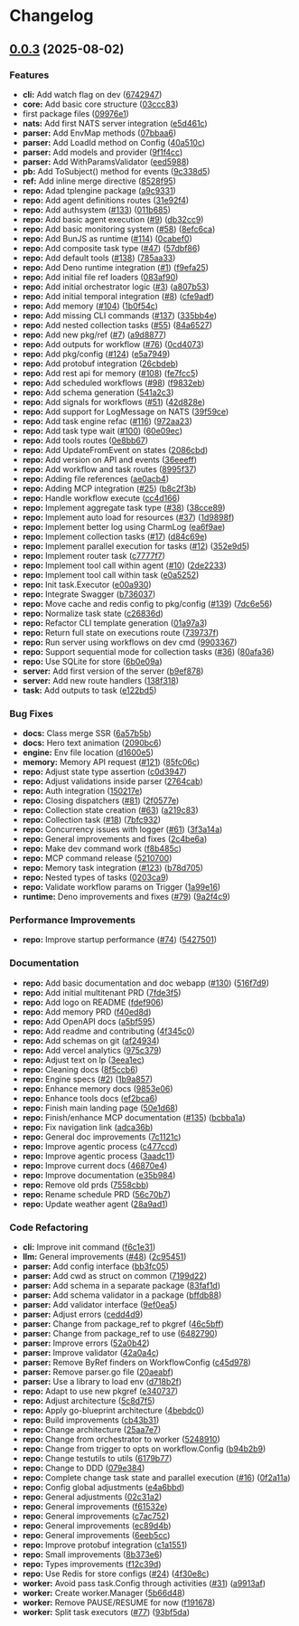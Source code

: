 # Changelog

## [0.0.3](https://github.com/compozy/compozy/compare/v0.0.2...v0.0.3) (2025-08-02)


### Features

* **cli:** Add watch flag on dev ([6742947](https://github.com/compozy/compozy/commit/6742947a20e807f4698d4b9a56ffed04bede435b))
* **core:** Add basic core structure ([03ccc83](https://github.com/compozy/compozy/commit/03ccc83294b54acf63785b2bd28a34393009f9ea))
* first package files ([09976e1](https://github.com/compozy/compozy/commit/09976e10cb6a85939f3e687e78eae27bd4be94cb))
* **nats:** Add first NATS server integration ([e5d461c](https://github.com/compozy/compozy/commit/e5d461c90598ff287d4b067312a101f8bc7f2fb6))
* **parser:** Add EnvMap methods ([07bbaa6](https://github.com/compozy/compozy/commit/07bbaa67b95520a51bd34511ad6c5816be2b789a))
* **parser:** Add LoadId method on Config ([40a510c](https://github.com/compozy/compozy/commit/40a510c819169777c2bd6c4ac257855287f21d6b))
* **parser:** Add models and provider ([9f1f4cc](https://github.com/compozy/compozy/commit/9f1f4cc965967d982913ea212249958073f893c5))
* **parser:** Add WithParamsValidator ([eed5988](https://github.com/compozy/compozy/commit/eed59885412d3608967a7b4e5dc8e18dbdebe158))
* **pb:** Add ToSubject() method for events ([9c338d5](https://github.com/compozy/compozy/commit/9c338d5c1ef8513156d3375097317f2b5e68f11b))
* **ref:** Add inline merge directive ([8528f95](https://github.com/compozy/compozy/commit/8528f95f2dc356f097cf1637d51c29ae0b47e6f4))
* **repo:** Adad tplengine package ([a9c9331](https://github.com/compozy/compozy/commit/a9c9331543b6887fff3f70d38808c97edd3e77be))
* **repo:** Add agent definitions routes ([31e92f4](https://github.com/compozy/compozy/commit/31e92f4e36bb5c360097ab8acc050588f5f772ef))
* **repo:** Add authsystem ([#133](https://github.com/compozy/compozy/issues/133)) ([011b685](https://github.com/compozy/compozy/commit/011b685eaad7a2db02c509c145fd07126cffdf48))
* **repo:** Add basic agent execution ([#9](https://github.com/compozy/compozy/issues/9)) ([db32cc9](https://github.com/compozy/compozy/commit/db32cc9e5445b9cb37c6a355aa82a2073ff00f68))
* **repo:** Add basic monitoring system ([#58](https://github.com/compozy/compozy/issues/58)) ([8efc6ca](https://github.com/compozy/compozy/commit/8efc6caa40d847e560d08f2e43c1b7d0a48d8c66))
* **repo:** Add BunJS as runtime ([#114](https://github.com/compozy/compozy/issues/114)) ([0cabef0](https://github.com/compozy/compozy/commit/0cabef07a3bebe89d58757b7a9febae92736b428))
* **repo:** Add composite task type ([#47](https://github.com/compozy/compozy/issues/47)) ([57dbf86](https://github.com/compozy/compozy/commit/57dbf86f797adde957e7527dade8048a6a2b35d9))
* **repo:** Add default tools ([#138](https://github.com/compozy/compozy/issues/138)) ([785aa33](https://github.com/compozy/compozy/commit/785aa33f0a7a40fd8e6b377dea8cd2cb1d9537d9))
* **repo:** Add Deno runtime integration ([#1](https://github.com/compozy/compozy/issues/1)) ([f9efa25](https://github.com/compozy/compozy/commit/f9efa2507ec7c8eacd431e9f910d7ef6d6efc882))
* **repo:** Add initial file ref loaders ([083af90](https://github.com/compozy/compozy/commit/083af908df8f208c6da479983550f1336a2f3864))
* **repo:** Add initial orchestrator logic ([#3](https://github.com/compozy/compozy/issues/3)) ([a807b53](https://github.com/compozy/compozy/commit/a807b53376f2d790f1ae326ed5ca3ee6f50e6fa0))
* **repo:** Add initial temporal integration ([#8](https://github.com/compozy/compozy/issues/8)) ([cfe9adf](https://github.com/compozy/compozy/commit/cfe9adfec9d3fa4a3563273c19fea3360efd6a15))
* **repo:** Add memory ([#104](https://github.com/compozy/compozy/issues/104)) ([1b0f54c](https://github.com/compozy/compozy/commit/1b0f54c8afafec896ca1da470e2c283969636df2))
* **repo:** Add missing CLI commands  ([#137](https://github.com/compozy/compozy/issues/137)) ([335bb4e](https://github.com/compozy/compozy/commit/335bb4e70af4e12709c1b657abb306ffa25e920b))
* **repo:** Add nested collection tasks ([#55](https://github.com/compozy/compozy/issues/55)) ([84a6527](https://github.com/compozy/compozy/commit/84a6527ec8bba19f5352541b63b59eabbd4094b9))
* **repo:** Add new pkg/ref  ([#7](https://github.com/compozy/compozy/issues/7)) ([a9d8877](https://github.com/compozy/compozy/commit/a9d88776ed5563b69b2bafcdd9ed0e954ba822df))
* **repo:** Add outputs for workflow ([#76](https://github.com/compozy/compozy/issues/76)) ([0cd4073](https://github.com/compozy/compozy/commit/0cd40735a32acc2f5cf1371b4a080f69f35b3df3))
* **repo:** Add pkg/config ([#124](https://github.com/compozy/compozy/issues/124)) ([e5a7949](https://github.com/compozy/compozy/commit/e5a794979fb3436c83f0591c0573aec96f96afb4))
* **repo:** Add protobuf integration ([26cbdeb](https://github.com/compozy/compozy/commit/26cbdebba750a2d2024fbc9c525af7fffb814656))
* **repo:** Add rest api for memory ([#108](https://github.com/compozy/compozy/issues/108)) ([fe7fcc5](https://github.com/compozy/compozy/commit/fe7fcc54056248207736aeec5ef57b3b57c3ae97))
* **repo:** Add scheduled workflows ([#98](https://github.com/compozy/compozy/issues/98)) ([f9832eb](https://github.com/compozy/compozy/commit/f9832eb429e4fd2569c2a49be17b3d05964772b9))
* **repo:** Add schema generation ([541a2c3](https://github.com/compozy/compozy/commit/541a2c38b43dc95e790105d7d595c925f57b1819))
* **repo:** Add signals for workflows ([#51](https://github.com/compozy/compozy/issues/51)) ([42d828e](https://github.com/compozy/compozy/commit/42d828efd40cc7d6bc1cf80f880f6a6ce7f200fc))
* **repo:** Add support for LogMessage on NATS ([39f59ce](https://github.com/compozy/compozy/commit/39f59ce04e7a0c8662f4faa9473c717677d18ab8))
* **repo:** Add task engine refac ([#116](https://github.com/compozy/compozy/issues/116)) ([972aa23](https://github.com/compozy/compozy/commit/972aa23bb5b232194f6987dd2065c3da92a2ddc5))
* **repo:** Add task type wait ([#100](https://github.com/compozy/compozy/issues/100)) ([60e09ec](https://github.com/compozy/compozy/commit/60e09ec753a8988f36cf6c99f969031df51e4db7))
* **repo:** Add tools routes ([0e8bb67](https://github.com/compozy/compozy/commit/0e8bb674e6850d339d5b3f1964259e8749d1fd4b))
* **repo:** Add UpdateFromEvent on states ([2086cbd](https://github.com/compozy/compozy/commit/2086cbdcca1969b6e6b8179be28fdf5e6cbfd7c5))
* **repo:** Add version on API and events ([36eeeff](https://github.com/compozy/compozy/commit/36eeeff445737f408d834ee395fe20ad6f0d475f))
* **repo:** Add workflow and task routes ([8995f37](https://github.com/compozy/compozy/commit/8995f3769834b8f231d0b1e5e5d445b8013baf77))
* **repo:** Adding file references ([ae0acb4](https://github.com/compozy/compozy/commit/ae0acb408910b41d19500b01a0f2bd6ca8b24f7e))
* **repo:** Adding MCP integration ([#25](https://github.com/compozy/compozy/issues/25)) ([b8c2f3b](https://github.com/compozy/compozy/commit/b8c2f3b05d19a155b9144976e3ed1bbfdaa9ef46))
* **repo:** Handle workflow execute ([cc4d166](https://github.com/compozy/compozy/commit/cc4d166dcc546608e2d142e5d74adc3fa916b414))
* **repo:** Implement aggregate task type ([#38](https://github.com/compozy/compozy/issues/38)) ([38cce89](https://github.com/compozy/compozy/commit/38cce89c1707777431509b31a190b5244113e219))
* **repo:** Implement auto load for resources ([#37](https://github.com/compozy/compozy/issues/37)) ([1d9898f](https://github.com/compozy/compozy/commit/1d9898f988533504e9f6daf2f23f1c835c4abd47))
* **repo:** Implement better log using CharmLog ([ea6f9ae](https://github.com/compozy/compozy/commit/ea6f9aeb1c70ea2940b463cbb5437f06cf2e3cb9))
* **repo:** Implement collection tasks ([#17](https://github.com/compozy/compozy/issues/17)) ([d84c69e](https://github.com/compozy/compozy/commit/d84c69e366ef5b0effb8fc6ba640cae86250fd66))
* **repo:** Implement parallel execution for tasks ([#12](https://github.com/compozy/compozy/issues/12)) ([352e9d5](https://github.com/compozy/compozy/commit/352e9d564f5b3dc16526e2028d51250fe23b4adf))
* **repo:** Implement router task ([c7777f7](https://github.com/compozy/compozy/commit/c7777f7c9064067978529394204e74b17afbc265))
* **repo:** Implement tool call within agent ([#10](https://github.com/compozy/compozy/issues/10)) ([2de2233](https://github.com/compozy/compozy/commit/2de22338f3b0cd118e7078b157e8e4a8cc274aaf))
* **repo:** Implement tool call within task ([e0a5252](https://github.com/compozy/compozy/commit/e0a52525ece5fc66c5662662f991e34bbcb28965))
* **repo:** Init task.Executor ([e00a930](https://github.com/compozy/compozy/commit/e00a930d417339c4df3d56163c58cc9039dd61df))
* **repo:** Integrate Swagger ([b736037](https://github.com/compozy/compozy/commit/b736037aeeea5b47c94a594a910fdb1023886660))
* **repo:** Move cache and redis config to pkg/config ([#139](https://github.com/compozy/compozy/issues/139)) ([7dc6e56](https://github.com/compozy/compozy/commit/7dc6e56fbc53d3aabcd14dc99edd2aa044e9ef21))
* **repo:** Normalize task state ([c26836d](https://github.com/compozy/compozy/commit/c26836d4e7fb4649f543334dc27221508a3d334a))
* **repo:** Refactor CLI template generation ([01a97a3](https://github.com/compozy/compozy/commit/01a97a32fe10cc484d4bfcce8e8d37404da0b768))
* **repo:** Return full state on executions route ([739737f](https://github.com/compozy/compozy/commit/739737f3c82df2eb8b2852c2617fadbc37a34fd4))
* **repo:** Run server using workflows on dev cmd ([9903367](https://github.com/compozy/compozy/commit/99033679db52ce1ed11fbdb2b994718f674341a2))
* **repo:** Support sequential mode for collection tasks ([#36](https://github.com/compozy/compozy/issues/36)) ([80afa36](https://github.com/compozy/compozy/commit/80afa36a5eb571de6cf5e9a47adf3b0b4b366ee5))
* **repo:** Use SQLite for store ([6b0e09a](https://github.com/compozy/compozy/commit/6b0e09a0505638e636d4cbb3bc24da77659939a9))
* **server:** Add first version of the server ([b9ef878](https://github.com/compozy/compozy/commit/b9ef878fc12c82930a2f4142d5d79fa924faa4aa))
* **server:** Add new route handlers ([138f318](https://github.com/compozy/compozy/commit/138f318df5865c236d2d19b31430720c8ce18363))
* **task:** Add outputs to task ([e122bd5](https://github.com/compozy/compozy/commit/e122bd56df238e644226e18c5d3f058a7400d6bf))


### Bug Fixes

* **docs:** Class merge SSR ([6a57b5b](https://github.com/compozy/compozy/commit/6a57b5b96cfbd0362a542225165d8e3957dfd73f))
* **docs:** Hero text animation ([2090bc6](https://github.com/compozy/compozy/commit/2090bc642530dd635cd373b3c6eea0057e3fe058))
* **engine:** Env file location ([d1600e5](https://github.com/compozy/compozy/commit/d1600e5a6d9973065d9e3931d7f1391334002772))
* **memory:** Memory API request ([#121](https://github.com/compozy/compozy/issues/121)) ([85fc06c](https://github.com/compozy/compozy/commit/85fc06c2431b7f69cb12c73ed0184fa0c7495431))
* **repo:** Adjust state type assertion ([c0d3947](https://github.com/compozy/compozy/commit/c0d394779beb9468c09405ca3f95942cfaa991c1))
* **repo:** Adjust validations inside parser ([2764cab](https://github.com/compozy/compozy/commit/2764cab6646635be439939e5b6792b33fc8e4db4))
* **repo:** Auth integration ([150217e](https://github.com/compozy/compozy/commit/150217e6cd30979c3ec72aca48fc8246396d3989))
* **repo:** Closing dispatchers ([#81](https://github.com/compozy/compozy/issues/81)) ([2f0577e](https://github.com/compozy/compozy/commit/2f0577eebe00fe7a6ecb9c0a3ef8b34baf7afe27))
* **repo:** Collection state creation ([#63](https://github.com/compozy/compozy/issues/63)) ([a219c83](https://github.com/compozy/compozy/commit/a219c8336cadf0037cb44502be5197e81435e4f9))
* **repo:** Collection task ([#18](https://github.com/compozy/compozy/issues/18)) ([7bfc932](https://github.com/compozy/compozy/commit/7bfc932593fb757e06c8a54b380b6b5a622b81a5))
* **repo:** Concurrency issues with logger ([#61](https://github.com/compozy/compozy/issues/61)) ([3f3a14a](https://github.com/compozy/compozy/commit/3f3a14affc07aca5ce0cbde001c4f4303ed4e6dc))
* **repo:** General improvements and fixes ([2c4be6a](https://github.com/compozy/compozy/commit/2c4be6aabaaadd0a8c8928e7e22be1b036d4261a))
* **repo:** Make dev command work ([f8b485c](https://github.com/compozy/compozy/commit/f8b485c5aad545281d1453ed9b4db8cd8f1ced2c))
* **repo:** MCP command release ([5210700](https://github.com/compozy/compozy/commit/52107000ed04dcfe81853829e0db315122e92225))
* **repo:** Memory task integration ([#123](https://github.com/compozy/compozy/issues/123)) ([b78d705](https://github.com/compozy/compozy/commit/b78d705332df6fa9cd6e3ea373c4a120e7c5e0ce))
* **repo:** Nested types of tasks ([0203ca9](https://github.com/compozy/compozy/commit/0203ca92dc08a6d84810cd65dfd50b2286201ae8))
* **repo:** Validate workflow params on Trigger ([1a99e16](https://github.com/compozy/compozy/commit/1a99e160b0c3409af6608ddf353e7b1cc536744a))
* **runtime:** Deno improvements and fixes ([#79](https://github.com/compozy/compozy/issues/79)) ([9a2f4c9](https://github.com/compozy/compozy/commit/9a2f4c9ad1c3428abc94c991edb77f2e876672ac))


### Performance Improvements

* **repo:** Improve startup performance ([#74](https://github.com/compozy/compozy/issues/74)) ([5427501](https://github.com/compozy/compozy/commit/54275011d8469414fc4705d535c09631814ff3cd))


### Documentation

* **repo:** Add basic documentation and doc webapp ([#130](https://github.com/compozy/compozy/issues/130)) ([516f7d9](https://github.com/compozy/compozy/commit/516f7d957f296505a2c67b8bd3a5acdb65e305d3))
* **repo:** Add initial multitenant PRD ([7fde3f5](https://github.com/compozy/compozy/commit/7fde3f546ccb0782b6aeb25a8a9e91edf2913402))
* **repo:** Add logo on README ([fdef906](https://github.com/compozy/compozy/commit/fdef90652ee3534c27a77f86a9ca18a29e35c5b9))
* **repo:** Add memory PRD ([f40ed8d](https://github.com/compozy/compozy/commit/f40ed8d7a4d931c98c4700447d6d1dc688204025))
* **repo:** Add OpenAPI docs ([a5bf595](https://github.com/compozy/compozy/commit/a5bf5957cb2359173f8f1619e4bed91dc2c81dcf))
* **repo:** Add readme and contributing ([4f345c0](https://github.com/compozy/compozy/commit/4f345c0305caeadf72cb1515d771b495456cf400))
* **repo:** Add schemas on git ([af24934](https://github.com/compozy/compozy/commit/af24934b79b551850133c45b4bc732700309a172))
* **repo:** Add vercel analytics ([975c379](https://github.com/compozy/compozy/commit/975c379022267c4ea3e28d5fb92221e09ad921ac))
* **repo:** Adjust text on lp ([3eea1ec](https://github.com/compozy/compozy/commit/3eea1ec67a8a62d41886aee0f69e97caeff37d24))
* **repo:** Cleaning docs ([8f5ccb6](https://github.com/compozy/compozy/commit/8f5ccb678de8f178bcc9189d52d81a424ac3b8e1))
* **repo:** Engine specs ([#2](https://github.com/compozy/compozy/issues/2)) ([1b9a857](https://github.com/compozy/compozy/commit/1b9a857b5fefba9fdc4e4a0fc748ca4c3e0cae31))
* **repo:** Enhance memory docs ([9853e06](https://github.com/compozy/compozy/commit/9853e0650f7ed8314937eebc22690a9499b2ace1))
* **repo:** Enhance tools docs ([ef2bca6](https://github.com/compozy/compozy/commit/ef2bca6af101b7decbc0d22b79236e623987c13a))
* **repo:** Finish main landing page ([50e1d68](https://github.com/compozy/compozy/commit/50e1d687448c363536538edef5f909c1e786232f))
* **repo:** Finish/enhance MCP documentation ([#135](https://github.com/compozy/compozy/issues/135)) ([bcbba1a](https://github.com/compozy/compozy/commit/bcbba1a50e4a975a4e9ba5c753d8ff81fab0aa27))
* **repo:** Fix navigation link ([adca36b](https://github.com/compozy/compozy/commit/adca36b2d5f4971380d9c2ac7c2876439652a491))
* **repo:** General doc improvements ([7c1121c](https://github.com/compozy/compozy/commit/7c1121c6bb62aabd76d122b5cc4172bc0aea889e))
* **repo:** Improve agentic process ([c477ccd](https://github.com/compozy/compozy/commit/c477ccd4e7f41f236daf06eb122943f0aadcc592))
* **repo:** Improve agentic process ([3aadc11](https://github.com/compozy/compozy/commit/3aadc11df029e00247cc34ab26c40ef6cec35cfa))
* **repo:** Improve current docs ([46870e4](https://github.com/compozy/compozy/commit/46870e44228ddbdcdd0d24396ae1a6d991f43069))
* **repo:** Improve documentation ([e35b984](https://github.com/compozy/compozy/commit/e35b98427051be5c6d030e216f1599b5063f78a2))
* **repo:** Remove old prds ([7558cbb](https://github.com/compozy/compozy/commit/7558cbb4e851d2c5f582004c83459699f1a5e1a9))
* **repo:** Rename schedule PRD ([56c70b7](https://github.com/compozy/compozy/commit/56c70b75a1287644a8cce98b5d613052c8fab1e7))
* **repo:** Update weather agent ([28a9ad1](https://github.com/compozy/compozy/commit/28a9ad167480258d87561d7e14e026d6a6da7e4c))


### Code Refactoring

* **cli:** Improve init command ([f6c1e31](https://github.com/compozy/compozy/commit/f6c1e317b80084e8c62ed2582e077fb4e3e2dc56))
* **llm:** General improvements ([#48](https://github.com/compozy/compozy/issues/48)) ([2c95451](https://github.com/compozy/compozy/commit/2c954510312a866531c221ab732af1ca15f612e9))
* **parser:** Add config interface ([bb3fc05](https://github.com/compozy/compozy/commit/bb3fc055359f31eb0b8b8cbc6d057a4f0121fd5f))
* **parser:** Add cwd as struct on common ([7199d22](https://github.com/compozy/compozy/commit/7199d229defdef5f16170889a4714c2790b452df))
* **parser:** Add schema in a separate package ([83faf1d](https://github.com/compozy/compozy/commit/83faf1d248656367fcd1076ee19978f49ac2bed7))
* **parser:** Add schema validator in a package ([bffdb88](https://github.com/compozy/compozy/commit/bffdb88c813e5c65eeb9a59e364e65920701f871))
* **parser:** Add validator interface ([9ef0ea5](https://github.com/compozy/compozy/commit/9ef0ea514a0909355440472c9ab5d133aeae629d))
* **parser:** Adjust errors ([cedd4d9](https://github.com/compozy/compozy/commit/cedd4d988e164397dc145a384fb4a9eb4ef6c676))
* **parser:** Change from package_ref to pkgref ([46c5bff](https://github.com/compozy/compozy/commit/46c5bff11c6a3419516cf7d72ad9abfa770e48b0))
* **parser:** Change from package_ref to use ([6482790](https://github.com/compozy/compozy/commit/6482790f0c509a46028042be15d8ba3658a34cb4))
* **parser:** Improve errors ([52a0b42](https://github.com/compozy/compozy/commit/52a0b4241480d707d4b1b0112ed464031ee5cad3))
* **parser:** Improve validator ([42a0a4c](https://github.com/compozy/compozy/commit/42a0a4ceddbd6aa548ed9787f324bae0c14d59cc))
* **parser:** Remove ByRef finders on WorkflowConfig ([c45d978](https://github.com/compozy/compozy/commit/c45d978e0975391a764bc29ea87f2cd9e56c9d5d))
* **parser:** Remove parser.go file ([20aeabf](https://github.com/compozy/compozy/commit/20aeabf86049c9bab48e58be7102ba9fec458752))
* **parser:** Use a library to load env ([d718b2f](https://github.com/compozy/compozy/commit/d718b2f2a905bfa81bf36f435b79d814efb43000))
* **repo:** Adapt to use new pkgref ([e340737](https://github.com/compozy/compozy/commit/e3407373786b7e224fe8031da9421388bc2e47cd))
* **repo:** Adjust architecture ([5c8d7f5](https://github.com/compozy/compozy/commit/5c8d7f5d2162b3dcd382ee424242e75e0bcc6e4c))
* **repo:** Apply go-blueprint architecture ([4bebdc0](https://github.com/compozy/compozy/commit/4bebdc019cc0a895855ac0c58b6a67463f4cf365))
* **repo:** Build improvements ([cb43b31](https://github.com/compozy/compozy/commit/cb43b31784ca05a12e5b65ddfc4a74ffe6886685))
* **repo:** Change architecture ([25aa7e7](https://github.com/compozy/compozy/commit/25aa7e70c6a36b9e0f2ffc99eea5e16fcef62250))
* **repo:** Change from orchestrator to worker ([5248910](https://github.com/compozy/compozy/commit/52489108749a762b1707ad7540069b81a77b0718))
* **repo:** Change from trigger to opts on workflow.Config ([b94b2b9](https://github.com/compozy/compozy/commit/b94b2b904070cc5c7550bc92682749a5e14e9bd7))
* **repo:** Change testutils to utils ([6179b77](https://github.com/compozy/compozy/commit/6179b77bf4f4b106487944bf372aa626c5ab223f))
* **repo:** Change to DDD ([079e384](https://github.com/compozy/compozy/commit/079e38495e96d60532dae4897996465234288810))
* **repo:** Complete change task state and parallel execution ([#16](https://github.com/compozy/compozy/issues/16)) ([0f2a11a](https://github.com/compozy/compozy/commit/0f2a11ae81cbc8a088f2c5d999a99d91609261d6))
* **repo:** Config global adjustments ([e4a6bbd](https://github.com/compozy/compozy/commit/e4a6bbd1b04be52c6fa6f33eaa072eee38bc4642))
* **repo:** General adjustments ([02c31a2](https://github.com/compozy/compozy/commit/02c31a206477be30c5d89e10497ea6bfdd6fbc55))
* **repo:** General improvements ([f61532e](https://github.com/compozy/compozy/commit/f61532e4e67c5afe0d0867f9586dd20115472d6c))
* **repo:** General improvements ([c7ac752](https://github.com/compozy/compozy/commit/c7ac7520ebfa61d24971bc65582461832d87666e))
* **repo:** General improvements ([ec89d4b](https://github.com/compozy/compozy/commit/ec89d4bdad0a3c3b3a8d2c317f795438372c033e))
* **repo:** General improvements ([6eeb5cc](https://github.com/compozy/compozy/commit/6eeb5ccba4aa7eb60eb2fae3b05edab349419c0e))
* **repo:** Improve protobuf integration ([c1a1551](https://github.com/compozy/compozy/commit/c1a15514f93feb042997712f270ba19076f2ba99))
* **repo:** Small improvements ([8b373e6](https://github.com/compozy/compozy/commit/8b373e6e284f380b7d9ff32478a77f12960d74e7))
* **repo:** Types improvements ([f12c39d](https://github.com/compozy/compozy/commit/f12c39d55a08ec79e045bf658fbf3d9e634194f3))
* **repo:** Use Redis for store configs ([#24](https://github.com/compozy/compozy/issues/24)) ([4f30e8c](https://github.com/compozy/compozy/commit/4f30e8c7ea242c17078537d9a0a7b8b315519894))
* **worker:** Avoid pass task.Config through activities ([#31](https://github.com/compozy/compozy/issues/31)) ([a9913af](https://github.com/compozy/compozy/commit/a9913afdb2bd70077705683744159ced643d1afc))
* **worker:** Create worker.Manager ([5b66d48](https://github.com/compozy/compozy/commit/5b66d486dc253a5533c617ca0dd4118582bb07c6))
* **worker:** Remove PAUSE/RESUME for now ([f191678](https://github.com/compozy/compozy/commit/f1916782691468428904c5f42e038db48182ce2c))
* **worker:** Split task executors  ([#77](https://github.com/compozy/compozy/issues/77)) ([93bf5da](https://github.com/compozy/compozy/commit/93bf5da418bf343d05211498111dc48843539128))
